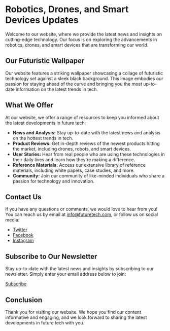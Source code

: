 <!--font:Montserrat-->

# Robotics, Drones, and Smart Devices Updates

Welcome to our website, where we provide the latest news and insights on cutting-edge technology. Our focus is on exploring the advancements in robotics, drones, and smart devices that are transforming our world.

## Our Futuristic Wallpaper

Our website features a striking wallpaper showcasing a collage of futuristic technology set against a sleek black background. This image embodies our passion for staying ahead of the curve and bringing you the most up-to-date information on the latest trends in tech.

## What We Offer

At our website, we offer a range of resources to keep you informed about the latest developments in future tech:

- **News and Analysis:** Stay up-to-date with the latest news and analysis on the hottest trends in tech.
- **Product Reviews:** Get in-depth reviews of the newest products hitting the market, including drones, robots, and smart devices.
- **User Stories:** Hear from real people who are using these technologies in their daily lives and learn how they're making a difference.
- **Reference Materials:** Access our extensive library of reference materials, including white papers, case studies, and more.
- **Community:** Join our community of like-minded individuals who share a passion for technology and innovation.

## Contact Us

If you have any questions or comments, we would love to hear from you! You can reach us by email at [info@futuretech.com](mailto:info@futuretech.com), or follow us on social media:

- [Twitter](#)
- [Facebook](#)
- [Instagram](#)

## Subscribe to Our Newsletter

Stay up-to-date with the latest news and insights by subscribing to our newsletter. Simply enter your email address below to join:

[Subscribe](#)

## Conclusion

Thank you for visiting our website. We hope you find our content informative and engaging, and we look forward to sharing the latest developments in future tech with you.

<!--

Write me content for website with wallpaper which alt text is:

"A wallpaper featuring a collage of futuristic technology such as drones, robots, and smart devices, set against a black background."

The name/title of the page should not be 1:1 copy of the alt text but rather a real content of the website which is using this wallpaper.

- Use markdown format 
- Start with heading
- Heading should be short and concise
- The content should look like a real website 
- The website should not be about the wallpaper, wallpaper is just a related background
- Heading should be contain work "wallpaper" or "background"
- Include real sections like references, contact, user stories, etc. use things relevant to the page purpose.
- Feel free to use structure like headings, bullets, numbering, blockquotes, paragraphs, horizontal lines, etc.
- You can use formatting like bold or _italic_
- You can include UTF-8 emojis
- Links should be only #hash anchors (and you can refer to the document itself)
- Do not include images


---


# Future Tech: Exploring the Latest Advancements in Robotics, Drones, and Smart Devices

Welcome to Future Tech, your go-to source for all things related to the latest advancements in technology. Our website is dedicated to providing you with the most up-to-date news and information on robotics, drones, and smart devices.

## Our Wallpaper

Our wallpaper features a stunning collage of futuristic technology set against a sleek black background. The image perfectly captures the essence of what we're all about - exploring the cutting-edge innovations that are shaping our world.

## What We Offer

At Future Tech, we offer a wealth of resources to help you stay informed about the latest developments in technology. Here are just a few of the things you can expect from our website:

- **News and Analysis:** Stay up-to-date with the latest news and analysis on the hottest trends in tech.
- **Product Reviews:** Get in-depth reviews of the newest products hitting the market, including drones, robots, and smart devices.
- **User Stories:** Hear from real people who are using these technologies in their daily lives, and learn how they're making a difference.
- **Reference Materials:** Access our extensive library of reference materials, including white papers, case studies, and more.
- **Community:** Join our community of like-minded individuals who share a passion for technology and innovation.

## Contact Us

Have a question or comment? We'd love to hear from you! You can reach us by email at [info@futuretech.com](mailto:info@futuretech.com), or follow us on social media:

- [Twitter](#)
- [Facebook](#)
- [Instagram](#)

## Join Our Newsletter

Stay up-to-date with the latest news and insights by joining our newsletter. Simply enter your email address below to subscribe:

[Subscribe](#)

## Conclusion

Thank you for visiting Future Tech. We hope you find our website informative and engaging, and we look forward to sharing the latest developments in technology with you.


---


Heading is too long, rewrite whole content.


---


# Exploring the Latest in Future Tech

Welcome to our website, dedicated to bringing you the latest news and information on cutting-edge technology. Our focus is on exploring the advancements in robotics, drones, and smart devices that are shaping our world.

## Our Futuristic Wallpaper

Our website features a striking wallpaper showcasing a collage of futuristic technology set against a sleek black background. This image embodies our passion for staying ahead of the curve and keeping up with the latest trends in tech.

## What We Offer

At our website, we offer a variety of resources to keep you informed about the latest developments in future tech:

- **News and Analysis:** Stay up-to-date with the latest news and analysis on the hottest trends in tech.
- **Product Reviews:** Get in-depth reviews of the newest products hitting the market, including drones, robots, and smart devices.
- **User Stories:** Hear from real people who are using these technologies in their daily lives and learn how they're making a difference.
- **Reference Materials:** Access our extensive library of reference materials, including white papers, case studies, and more.
- **Community:** Join our community of like-minded individuals who share a passion for technology and innovation.

## Contact Us

If you have any questions or comments, we would love to hear from you! You can reach us by email at [info@futuretech.com](mailto:info@futuretech.com), or follow us on social media:

- [Twitter](#)
- [Facebook](#)
- [Instagram](#)

## Subscribe to Our Newsletter

Stay up-to-date with the latest news and insights by subscribing to our newsletter. Simply enter your email address below to join:

[Subscribe](#)

## Conclusion

Thank you for visiting our website. We hope you find our content informative and engaging, and we look forward to sharing the latest developments in future tech with you.


---


Heading is too long, rewrite whole content.


---


# The Future is Now: Discover the Latest in Robotics, Drones, and Smart Devices

Welcome to our website, where we bring you the latest news and insights on the cutting-edge technology shaping our world. Our focus is on exploring the advancements in robotics, drones, and smart devices that are transforming the way we live, work, and play.

## Our Futuristic Background

Our website features a stunning background showcasing a collage of futuristic technology set against a sleek black backdrop. This image represents our passion for staying ahead of the curve and bringing you the most up-to-date information on the latest trends in tech.

## What We Offer

At our website, we offer a range of resources to keep you informed about the latest developments in future tech:

- **News and Analysis:** Stay up-to-date with the latest news and analysis on the hottest trends in tech.
- **Product Reviews:** Get in-depth reviews of the newest products hitting the market, including drones, robots, and smart devices.
- **User Stories:** Hear from real people who are using these technologies in their daily lives and learn how they're making a difference.
- **Reference Materials:** Access our extensive library of reference materials, including white papers, case studies, and more.
- **Community:** Join our community of like-minded individuals who share a passion for technology and innovation.

## Contact Us

If you have any questions or comments, we would love to hear from you! You can reach us by email at [info@futuretech.com](mailto:info@futuretech.com), or follow us on social media:

- [Twitter](#)
- [Facebook](#)
- [Instagram](#)

## Subscribe to Our Newsletter

Stay up-to-date with the latest news and insights by subscribing to our newsletter. Simply enter your email address below to join:

[Subscribe](#)

## Conclusion

Thank you for visiting our website. We hope you find our content informative and engaging, and we look forward to sharing the latest developments in future tech with you.


---


Heading is too long, rewrite whole content.


---


# Discover the Future: Stay Up-to-Date with Robotics, Drones, and Smart Devices

Welcome to our website, where we provide the latest news and insights on cutting-edge technology. Our focus is on exploring the advancements in robotics, drones, and smart devices that are transforming our world.

## Our Futuristic Wallpaper

Our website features a striking wallpaper showcasing a collage of futuristic technology set against a sleek black background. This image embodies our passion for staying ahead of the curve and bringing you the most up-to-date information on the latest trends in tech.

## What We Offer

At our website, we offer a range of resources to keep you informed about the latest developments in future tech:

- **News and Analysis:** Stay up-to-date with the latest news and analysis on the hottest trends in tech.
- **Product Reviews:** Get in-depth reviews of the newest products hitting the market, including drones, robots, and smart devices.
- **User Stories:** Hear from real people who are using these technologies in their daily lives and learn how they're making a difference.
- **Reference Materials:** Access our extensive library of reference materials, including white papers, case studies, and more.
- **Community:** Join our community of like-minded individuals who share a passion for technology and innovation.

## Contact Us

If you have any questions or comments, we would love to hear from you! You can reach us by email at [info@futuretech.com](mailto:info@futuretech.com), or follow us on social media:

- [Twitter](#)
- [Facebook](#)
- [Instagram](#)

## Subscribe to Our Newsletter

Stay up-to-date with the latest news and insights by subscribing to our newsletter. Simply enter your email address below to join:

[Subscribe](#)

## Conclusion

Thank you for visiting our website. We hope you find our content informative and engaging, and we look forward to sharing the latest developments in future tech with you.


---


Write me a Google font which is best fitting for the website.

Pick from the list:
- Lato
- IBM Plex Sans
- Alegreya
- Montserrat
- Poppins
- Futura
- Dancing Script
- Lobster
- Orbitron
- Roboto
- Open Sans
- Playfair Display
- Barlow Condensed
- Great Vibes
- Inter
- Raleway
- Exo 2


Write just the font name nothing else.


---


Montserrat

-->
